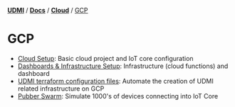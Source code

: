 [**UDMI**](../../../) / [**Docs**](../../) / [**Cloud**](../) / [GCP](#)

# GCP

- [Cloud Setup](cloud_setup.md): Basic cloud project and IoT core configuration
- [Dashboards & Infrastructure Setup](dashboard.md): Infrastructure (cloud functions) and dashboard
- [UDMI terraform configuration files](terraform.md): Automate the creation of UDMI related infrastructure on GCP
- [Pubber Swarm](swarm.md): Simulate 1000's of devices connecting into IoT Core
